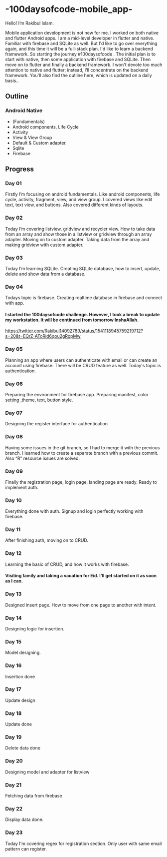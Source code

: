 # -100daysofcode-mobile_app-
Hello! I’m Rakibul Islam.

Mobile application development is not new for me. I worked on both native and flutter Android apps. I am a mid-level developer in flutter and native. Familiar with firebase and SQLite as well. But I'd like to go over everything again, and this time it will be a full-stack plan. I'd like to learn a backend framework.  So starting the journey #100daysofcode . The initial plan is to start with native, then some application with firebase and SQLite. Then move on to flutter and finally a backend framework. I won't devote too much attention to native and flutter; instead, I'll concentrate on the backend framework. You'll also find the outline here, which is updated on a daily basis..

## Outline
### Android Native
- (Fundamentals)
- Android components, Life Cycle
- Activity
- View & View Group
- Default & Custom adapter.
- Sqlite
- Firebase

## Progress
### Day 01
Firstly I’m focusing on android fundamentals. Like android components, life cycle, activity, fragment, view, and view group. I covered views like edit text, text view, and buttons. Also covered different kinds of layouts.
### Day 02
Today I’m covering listview, gridview and recycler view. How to take data from an array and show those in a listview or gridview through an array adapter. 
Moving on to custom adapter. Taking data from the array and making gridview with custom adapter.
### Day 03
Today I’m learning SQLite. Creating SQLite database, how to insert, update, delete and show data from a database.
### Day 04
Todays topic is firebase. Creating realtime database in firebase and connect with app.
#### I started the 100daysofcode challenge. However,  I took a break to update my workstation. It will be continued from tomorrow InshaAllah.
https://twitter.com/Rakibul14092789/status/1541118945759219712?s=20&t=EQrZ-AToRid6qou2gRopMw
### Day 05
Planning an app where users can authenticate with email or can create an account using firebase. There will be CRUD feature as well.
Today's topic is authentication.
### Day 06
Preparing the environment for firebase app. Preparing manifest, color setting ,theme, text, button style.
### Day 07
Designing the register interface for authentication
### Day 08
Having some issues in the git branch, so I had to merge it with the previous branch. I learned how to create a separate branch with a previous commit. Also  “R” resource issues are solved.
### Day 09
Finally the registration page, login page, landing page are ready. Ready to implement auth.
### Day 10
Everything done with auth. Signup and login perfectly working with firebase.
### Day 11
After finishing auth, moving on to CRUD.
### Day 12
Learning the basic of CRUD, and how it works with firebase. 
#### Visiting family and taking a vacation for Eid. I'll get started on it as soon as I can.
### Day 13
Designed insert page. How to move from one page to another with intent.
### Day 14
Designing logic for insertion.
### Day 15
Model designing.
### Day 16
Insertion done
### Day 17
Update design
### Day 18
Update done
### Day 19
Delete data done
### Day 20
Designing model and adapter for listview
### Day 21
Fetching data from firebase
### Day 22
Display data done.
### Day 23
Today I'm covering regex for registration section. Only user with same email pattern can register.
